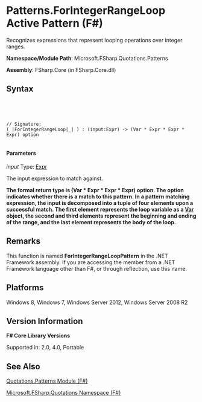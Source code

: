 # Patterns.ForIntegerRangeLoop Active Pattern (F#)

Recognizes expressions that represent looping operations over integer ranges.

**Namespace/Module Path**: Microsoft.FSharp.Quotations.Patterns

**Assembly**: FSharp.Core (in FSharp.Core.dll)


## Syntax



```




// Signature:
( |ForIntegerRangeLoop|_| ) : (input:Expr) -> (Var * Expr * Expr * Expr) option


```





#### Parameters
*input*
Type: [Expr](http://msdn.microsoft.com/en-us/library/ed6a2caf-69d4-45c2-ab97-e9b3be9bce65)


The input expression to match against.



**The formal return type is (Var &#42; Expr &#42; Expr &#42; Expr) option. The option indicates whether there is a match to this pattern. In a pattern matching expression, the input is decomposed into a tuple of four elements upon a successful match. The first element represents the loop variable as a [Var](http://msdn.microsoft.com/en-us/library/2b1237f9-d897-4bcf-872a-4a297db3f7b5) object, the second and third elements represent the beginning and ending of the range, and the last element represents the body of the loop.**
## Remarks
This function is named **ForIntegerRangeLoopPattern** in the .NET Framework assembly. If you are accessing the member from a .NET Framework language other than F#, or through reflection, use this name.


## Platforms
Windows 8, Windows 7, Windows Server 2012, Windows Server 2008 R2


## Version Information
**F# Core Library Versions**

Supported in: 2.0, 4.0, Portable




## See Also
[Quotations.Patterns Module &#40;F&#35;&#41;](Quotations.Patterns-Module-%5BFSharp%5D.md)

[Microsoft.FSharp.Quotations Namespace &#40;F&#35;&#41;](Microsoft.FSharp.Quotations-Namespace-%5BFSharp%5D.md)

